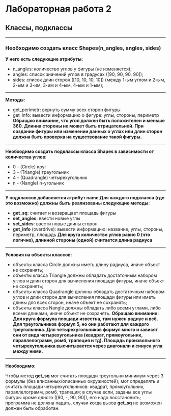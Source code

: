 # Лабораторная работа 2
## Классы, подклассы
---
### Необходимо создать класс Shapes(n_angles, angles, sides)

**У него есть следующие атрибуты:**

* n_angles: количество углов у фигуры (не изменяется);
* angles: список значений углов в градусах ([90, 90, 90, 90]);
* sides: список длин сторон ([10, 10, 10, 10]) (между 1-ым углом и 2-ым, 2-ым и 3-им, 3-им и 4-ым, 4-ым и 1-ым);
---
**Методы:**

* get_perimetr: вернуть сумму всех сторон фигуры
* get_info: вывести информацию о фигуре: углы, стороны, периметр
**Обращаю внимание, что угол должен быть положителен и меньше 360. Длинна стороны не может быть отрицательной. При создании фигуры или изменении данных о углах или длин сторон должна быть проверка на существование такой фигуры.**
---
**Необходимо создать подклассы класса Shapes в зависимости от количества углов:** 

* 0 - (Circle) круг
* 3 - (Triangle) треугольник
* 4 - (Quadrangle) четырехугольник
* n - (Nangle) n-угольник
---
**У подклассов добавляется атрибут name Для каждого подкласса (где это возможно) должны быть реализованы следующие методы:** 

* **get_sq**: считает и возвращает площадь фигуры
* **set_angles**: ввести новые углы
* **set_sides**: ввести новые длины сторон
* **get_info** (overdrive): вывести информацию: название, углы, стороны, периметр, площадь
**Для круга количество углов равно 0 (что логично), длинной стороны (одной) считается длина радиуса**
---

**Условия на объекты классов:**

* объекты класса Circle должны иметь длину радиуса, иначе объект не сохранять;
* объекты класса Triangle должны обладать достаточным набором углов и длин сторон для вычисления площади фигуры, иначе объект не сохранять;
* объекты класса Quadrangle должны обладать достаточным набором углов и длин сторон для вычисления площади фигуры или иметь длины для всех сторон, иначе объект не сохранять;
* объекты класса Nangle должны обладать либо всеми углами, либо всеми длинами, иначе объект не сохранять.
**Обращаю внимание: Для круга формула площади известна, там нужен радиус и всё. Для треугольников формул 5, но они работают для каждого треугольника. Для четырехугольников формул много и зависят они от вида четырехугольника (квадрат, прямоугольник, параллелограмм, ромб, трапеция и тд). Площадь произвольного четырехугольника высчитывается через диагонали и синуса угла между ними.**
---

**Необходимо:**

Чтобы метод **get_sq** мог считать площади треугольни минимум через 3 формулы (без вписанных/описанных окружностей);
мог определять и считать площади четырехугольников: квадрат, прямоугольник, параллелограмм, ромб, трапеция;
в случае если, заданы все углы фигуры кроме одного ([90, -, 90, 90]), его надо восстановить;
программа не должна падать, случаи когда вызов **get_sq** не возможен должен быть обработан.

